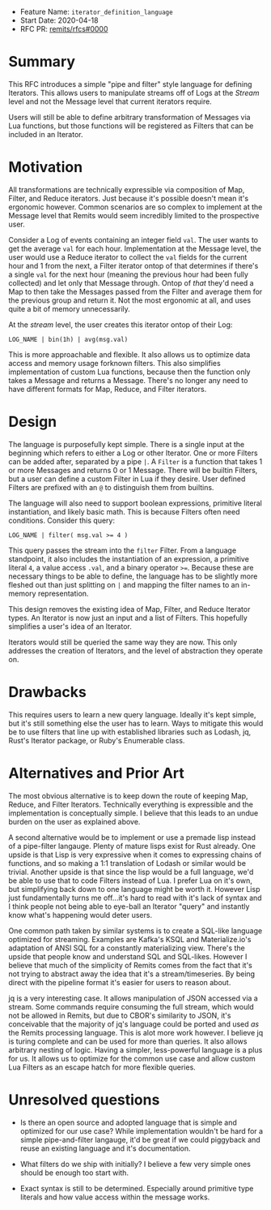 - Feature Name: `iterator_definition_language`
- Start Date: 2020-04-18
- RFC PR: [remits/rfcs#0000](https://github.com/badtuple/remits/pull/0000)

# Summary
[summary]: #summary

This RFC introduces a simple "pipe and filter" style language for defining Iterators. This allows users to manipulate streams off of Logs at the _Stream_ level and not the Message level that current iterators require.

Users will still be able to define arbitrary transformation of Messages via Lua functions, but those functions will be registered as Filters that can be included in an Iterator.

# Motivation
[motivation]: #motivation

All transformations are technically expressible via composition of Map, Filter, and Reduce iterators. Just because it's possible doesn't mean it's ergonomic however. Common scenarios are so complex to implement at the Message level that Remits would seem incredibly limited to the prospective user.

Consider a Log of events containing an integer field `val`. The user wants to get the average `val` for each hour. Implementation at the Message level, the user would use a Reduce iterator to collect the `val` fields for the current hour and 1 from the next, a Filter iterator ontop of that determines if there's a single `val` for the next hour (meaning the previous hour had been fully collected) and let only that Message through. Ontop of _that_ they'd need a Map to then take the Messages passed from the Filter and average them for the previous group and return it. Not the most ergonomic at all, and uses quite a bit of memory unnecessarily.

At the _stream_ level, the user creates this iterator ontop of their Log:

```
LOG_NAME | bin(1h) | avg(msg.val)
```

This is more approachable and flexible. It also allows us to optimize data access and memory usage forknown filters. This also simplifies implementation of custom Lua functions, because then the function only takes a Message and returns a Message. There's no longer any need to have different formats for Map, Reduce, and Filter iterators.

# Design
[explanation]: #explanation

The language is purposefully kept simple. There is a single input at the beginning which refers to either a Log or other Iterator. One or more Filters can be added after, separated by a pipe `|`.  A `Filter` is a function that takes 1 or more Messages and returns 0 or 1 Message. There will be builtin Filters, but a user can define a custom Filter in Lua if they desire. User defined Filters are prefixed with an `@` to distinguish them from builtins.

The language will also need to support boolean expressions, primitive literal instantiation, and likely basic math. This is because Filters often need conditions.  Consider this query:

```
LOG_NAME | filter( msg.val >= 4 )
```

This query passes the stream into the `filter` Filter. From a language standpoint, it also includes the instantiation of an expression, a primitive literal `4`, a value access `.val`, and a binary operator `>=`.  Because these are necessary things to be able to define, the language has to be slightly more fleshed out than just splitting on `|` and mapping the filter names to an in-memory representation.

This design removes the existing idea of Map, Filter, and Reduce Iterator types. An Iterator is now just an input and a list of Filters. This hopefully simplifies a user's idea of an Iterator.

Iterators would still be queried the same way they are now. This only addresses the creation of Iterators, and the level of abstraction they operate on.

# Drawbacks
[drawbacks]: #drawbacks

This requires users to learn a new query language. Ideally it's kept simple, but it's still something else the user has to learn. Ways to mitigate this would be to use filters that line up with established libraries such as Lodash, jq, Rust's Iterator package, or Ruby's Enumerable class.

# Alternatives and Prior Art
[rationale-and-alternatives]: #rationale-and-alternatives

The most obvious alternative is to keep down the route of keeping Map, Reduce, and Filter Iterators. Technically everything is expressible and the implementation is conceptually simple. I believe that this leads to an undue burden on the user as explained above.

A second alternative would be to implement or use a premade lisp instead of a pipe-filter langauge. Plenty of mature lisps exist for Rust already. One upside is that Lisp is very expressive when it comes to expressing chains of functions, and so making a 1:1 translation of Lodash or similar would be trivial. Another upside is that since the lisp would be a full language, we'd be able to use that to code Filters instead of Lua. I prefer Lua on it's own, but simplifying back down to one language might be worth it. However Lisp just fundamentally turns me off...it's hard to read with it's lack of syntax and I think people not being able to eye-ball an Iterator "query" and instantly know what's happening would deter users.

One common path taken by similar systems is to create a SQL-like language optimized for streaming. Examples are Kafka's KSQL and Materialize.io's adaptation of ANSI SQL for a constantly materializing view. There's the upside that people know and understand SQL and SQL-likes. However I believe that much of the simplicity of Remits comes from the fact that it's not trying to abstract away the idea that it's a stream/timeseries. By being direct with the pipeline format it's easier for users to reason about.

jq is a very interesting case. It allows manipulation of JSON accessed via a stream. Some commands require consuming the full stream, which would not be allowed in Remits, but due to CBOR's similarity to JSON, it's conceivable that the majority of jq's language could be ported and used _as_ the Remits processing language. This is alot more work however. I believe jq is turing complete and can be used for more than queries. It also allows arbitrary nesting of logic. Having a simpler, less-powerful language is a plus for us. It allows us to optimize for the common use case and allow custom Lua Filters as an escape hatch for more flexible queries.

# Unresolved questions
[unresolved-questions]: #unresolved-questions

* Is there an open source and adopted language that is simple and optimized for our use case? While implementation wouldn't be hard for a simple pipe-and-filter langauge, it'd be great if we could piggyback and reuse an existing language and it's documentation.

* What filters do we ship with initially? I believe a few very simple ones should be enough too start with.

* Exact syntax is still to be determined. Especially around primitive type literals and how value access within the message works.
